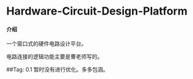 # Hardware-Circuit-Design-Platform

#### 介绍
一个窗口式的硬件电路设计平台。



电路连接的逻辑功能主要是曹老师写的。

##Tag: 0.1
暂时没有进行优化。多多包涵。
